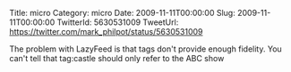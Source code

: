 Title: micro
Category: micro
Date: 2009-11-11T00:00:00
Slug: 2009-11-11T00:00:00
TwitterId: 5630531009
TweetUrl: https://twitter.com/mark_philpot/status/5630531009

The problem with LazyFeed is that tags don't provide enough fidelity. You can't tell that tag:castle should only refer to the ABC show